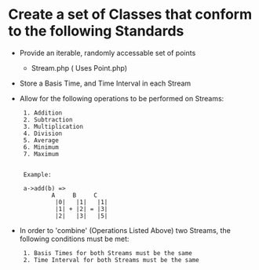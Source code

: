Create a set of Classes that conform to the following Standards
===============================================================

 - Provide an iterable, randomly accessable set of points
 	 + Stream.php ( Uses Point.php)
 - Store a Basis Time, and Time Interval in each Stream
 - Allow for the following operations to be performed on Streams:
 	 	
		1. Addition
		2. Subtraction
		3. Multiplication
		4. Division
		5. Average
		6. Minimum
		7. Maximum
		

		Example: 
		
		a->add(b) =>
		        A     B     C
			     |0|   |1|   |1|
			     |1| + |2| = |3|
			     |2|   |3|   |5|
					 

 - In order to 'combine' (Operations Listed Above) two Streams, the following conditions must be met:
 		
		1. Basis Times for both Streams must be the same
		2. Time Interval for both Streams must be the same 

